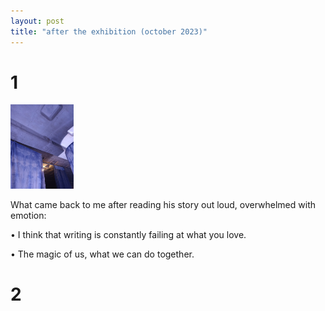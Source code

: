```yaml
---
layout: post
title: "after the exhibition (october 2023)"
---
```

<h1>1</h1>
<img src="/assets/blog_posts/posts/aftertheexhibition.jpeg.jpg" alt="exhibition picture" style='height: 20%; width: 20%; object-fit: contain'> 
<p>What came back to me after reading his story out loud, overwhelmed with emotion:</p>
<p>•	I think that writing is constantly failing at what you love.</p>
<p>•	The magic of us, what we can do together.</p>

<h1>2</h1>
